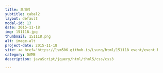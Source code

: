 ```yaml
---
title: 초대장
subtitle: cabal2
layout: default
modal-id: 13
date: 2015-11-18
img: 151118.jpg
thumbnail: 151118.png
alt: image-alt
project-date: 2015-11-18
site: <a href="https://lsm506.github.io/Lsung/html/151118_event/event.html" target="_blank">Go</a>
category: GAME
description: javaScript/jquery/html/thml5/css/css3

---
```

